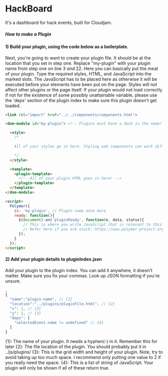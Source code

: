 # HackBoard
It's a dashboard for hack events, built for Cloudjam.

##### How to make a Plugin

#### 1) Build your plugin, using the code below as a boilerplate.
Next, you're going to want to create your plugin file. It should be at the location that you set in step one. Replace "my-plugin" with your plugin name from step one on line 3 *and* 22. Here you can basically put the meat of your plugin. Type the required styles, HTML, and JavaScript into the marked slots. The JavaScript has to be placed here as otherwise it will be executed before your elements have been put on the page. Styles will not affect other plugins or the page itself. If your plugin would not load correctly if not for the existence of some possibly unattainable variable, please use the 'deps' section of the plugin index to make sure this plugin doesn't get loaded.

``` html
<link rel="import" href="../../components/components.html">

<dom-module id="my-plugin"> <!-- Plugins must have a dash in the name! -->

  <style>
    /*

    All of your styles go in here. Styling web components can work differently to other styles, so refer to this guide if you run into a problem: https://www.polymer-project.org/0.9/docs/devguide/styling.html

    */
  </style>

  <template>
    <plugin-template>
      <!-- All of your plugin HTML goes in here! -->
    </plugin-template>
  </template>
</dom-module>

<script>
  Polymer({
    is: 'my-plugin', // Plugin name once more
    ready: function(){
      $(document).on('pluginReady', function(e, data, status){
        // This is where you write JavaScript that is relevant to this component.
        // Refer here if you are stuck: https://www.polymer-project.org/0.9/
      });
    }
  });
</script>
```
#### 2) Add your plugin details to pluginIndex.json
Add your plugin to the plugin index. You can add it anywhere, it doesn't matter. Make sure you fix your commas. Look up JSON formatting if you're unsure.

``` javascript
,
{
  "name":"plugin-name", // {1}
  "location":"../plugins/pluginFile.html", // {2}
  "x": 1, // {3}
  "y": 1, // {3}
  "deps": [
    "selectedEvent.name != undefined" // {4}
  ]
}
```
{1}: The name of your plugin. It needs a hyphen(-) in it. Remember this for later
{2}: The file location of the plugin. You should probably put it in ../js/plugins/
{3}: This is the grid width and height of your plugin. Note, try to avoid taking up too much space. I recommend only putting one value to 2 if you really need the space.
{4}: This is a list of string of JavaScript. Your plugin will only be shown if all of these return true.
